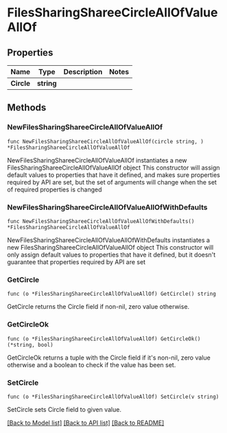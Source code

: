 # FilesSharingShareeCircleAllOfValueAllOf

## Properties

Name | Type | Description | Notes
------------ | ------------- | ------------- | -------------
**Circle** | **string** |  | 

## Methods

### NewFilesSharingShareeCircleAllOfValueAllOf

`func NewFilesSharingShareeCircleAllOfValueAllOf(circle string, ) *FilesSharingShareeCircleAllOfValueAllOf`

NewFilesSharingShareeCircleAllOfValueAllOf instantiates a new FilesSharingShareeCircleAllOfValueAllOf object
This constructor will assign default values to properties that have it defined,
and makes sure properties required by API are set, but the set of arguments
will change when the set of required properties is changed

### NewFilesSharingShareeCircleAllOfValueAllOfWithDefaults

`func NewFilesSharingShareeCircleAllOfValueAllOfWithDefaults() *FilesSharingShareeCircleAllOfValueAllOf`

NewFilesSharingShareeCircleAllOfValueAllOfWithDefaults instantiates a new FilesSharingShareeCircleAllOfValueAllOf object
This constructor will only assign default values to properties that have it defined,
but it doesn't guarantee that properties required by API are set

### GetCircle

`func (o *FilesSharingShareeCircleAllOfValueAllOf) GetCircle() string`

GetCircle returns the Circle field if non-nil, zero value otherwise.

### GetCircleOk

`func (o *FilesSharingShareeCircleAllOfValueAllOf) GetCircleOk() (*string, bool)`

GetCircleOk returns a tuple with the Circle field if it's non-nil, zero value otherwise
and a boolean to check if the value has been set.

### SetCircle

`func (o *FilesSharingShareeCircleAllOfValueAllOf) SetCircle(v string)`

SetCircle sets Circle field to given value.



[[Back to Model list]](../README.md#documentation-for-models) [[Back to API list]](../README.md#documentation-for-api-endpoints) [[Back to README]](../README.md)


